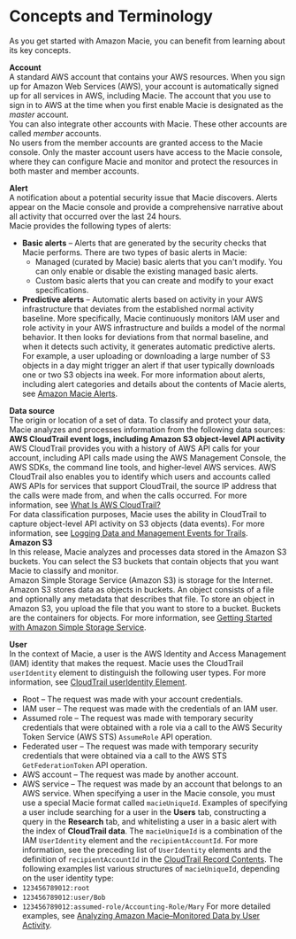 # Concepts and Terminology<a name="macie-concepts"></a>

As you get started with Amazon Macie, you can benefit from learning about its key concepts\. 

**Account**  
A standard AWS account that contains your AWS resources\. When you sign up for Amazon Web Services \(AWS\), your account is automatically signed up for all services in AWS, including Macie\. The account that you use to sign in to AWS at the time when you first enable Macie is designated as the *master* account\.  
You can also integrate other accounts with Macie\. These other accounts are called *member* accounts\.   
No users from the member accounts are granted access to the Macie console\. Only the master account users have access to the Macie console, where they can configure Macie and monitor and protect the resources in both master and member accounts\. 

**Alert**  
A notification about a potential security issue that Macie discovers\. Alerts appear on the Macie console and provide a comprehensive narrative about all activity that occurred over the last 24 hours\.  
Macie provides the following types of alerts:  
+ **Basic alerts** – Alerts that are generated by the security checks that Macie performs\. There are two types of basic alerts in Macie:
  + Managed \(curated by Macie\) basic alerts that you can't modify\. You can only enable or disable the existing managed basic alerts\. 
  + Custom basic alerts that you can create and modify to your exact specifications\.
+ **Predictive alerts** – Automatic alerts based on activity in your AWS infrastructure that deviates from the established normal activity baseline\. More specifically, Macie continuously monitors IAM user and role activity in your AWS infrastructure and builds a model of the normal behavior\. It then looks for deviations from that normal baseline, and when it detects such activity, it generates automatic predictive alerts\. For example, a user uploading or downloading a large number of S3 objects in a day might trigger an alert if that user typically downloads one or two S3 objects ina week\. 
For more information about alerts, including alert categories and details about the contents of Macie alerts, see [Amazon Macie Alerts](macie-alerts.md)\. 

**Data source**  
The origin or location of a set of data\. To classify and protect your data, Macie analyzes and processes information from the following data sources:     
**AWS CloudTrail event logs, including Amazon S3 object\-level API activity**  
AWS CloudTrail provides you with a history of AWS API calls for your account, including API calls made using the AWS Management Console, the AWS SDKs, the command line tools, and higher\-level AWS services\. AWS CloudTrail also enables you to identify which users and accounts called AWS APIs for services that support CloudTrail, the source IP address that the calls were made from, and when the calls occurred\. For more information, see [What Is AWS CloudTrail?](https://docs.aws.amazon.com/awscloudtrail/latest/userguide/cloudtrail-user-guide.html)  
For data classification purposes, Macie uses the ability in CloudTrail to capture object\-level API activity on S3 objects \(data events\)\. For more information, see [Logging Data and Management Events for Trails](https://docs.aws.amazon.com/awscloudtrail/latest/userguide/logging-management-and-data-events-with-cloudtrail.html#logging-data-events)\.   
**Amazon S3**  
In this release, Macie analyzes and processes data stored in the Amazon S3 buckets\. You can select the S3 buckets that contain objects that you want Macie to classify and monitor\.  
Amazon Simple Storage Service \(Amazon S3\) is storage for the Internet\. Amazon S3 stores data as objects in buckets\. An object consists of a file and optionally any metadata that describes that file\. To store an object in Amazon S3, you upload the file that you want to store to a bucket\. Buckets are the containers for objects\. For more information, see [Getting Started with Amazon Simple Storage Service](https://docs.aws.amazon.com/AmazonS3/latest/gsg/GetStartedWithS3.html)\.

**User**  
In the context of Macie, a user is the AWS Identity and Access Management \(IAM\) identity that makes the request\. Macie uses the CloudTrail `userIdentity` element to distinguish the following user types\. For more information, see [CloudTrail userIdentity Element](https://docs.aws.amazon.com/awscloudtrail/latest/userguide/cloudtrail-event-reference-user-identity.html)\.   
+ Root – The request was made with your account credentials\.
+ IAM user – The request was made with the credentials of an IAM user\. 
+ Assumed role – The request was made with temporary security credentials that were obtained with a role via a call to the AWS Security Token Service \(AWS STS\) `AssumeRole` API operation\. 
+ Federated user – The request was made with temporary security credentials that were obtained via a call to the AWS STS `GetFederationToken` API operation\.
+ AWS account – The request was made by another account\. 
+ AWS service – The request was made by an account that belongs to an AWS service\. 
When specifying a user in the Macie console, you must use a special Macie format called `macieUniqueId`\. Examples of specifying a user include searching for a user in the **Users** tab, constructing a query in the **Research** tab, and whitelisting a user in a basic alert with the index of **CloudTrail data**\. The `macieUniqueId` is a combination of the IAM `UserIdentity` element and the `recipientAccountId`\. For more information, see the preceding list of `UserIdentity` elements and the definition of `recipientAccountId` in the [CloudTrail Record Contents](https://docs.aws.amazon.com/awscloudtrail/latest/userguide/cloudtrail-event-reference-record-contents.html)\. The following examples list various structures of `macieUniqueId`, depending on the user identity type:  
+ `123456789012:root`
+ `123456789012:user/Bob`
+ `123456789012:assumed-role/Accounting-Role/Mary`
For more detailed examples, see [Analyzing Amazon Macie–Monitored Data by User Activity](macie-users.md)\.